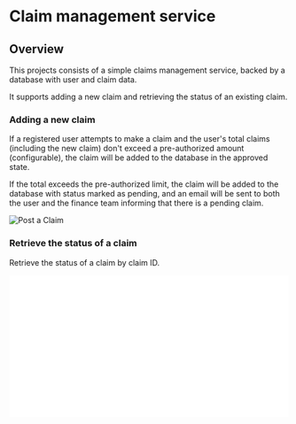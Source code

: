 # Claim management service

## Overview

This projects consists of a simple claims management service, backed by a database with user and claim data.

It supports adding a new claim and retrieving the status of an existing claim.

### Adding a new claim

If a registered user attempts to make a claim and the user's total claims (including the new claim) don't exceed a pre-authorized amount (configurable), the claim will be added to the database in the approved state.

If the total exceeds the pre-authorized limit, the claim will be added to the database with status marked as pending, and an email will be sent to both the user and the finance team informing that there is a pending claim.

![Post a Claim](./images/post_claim.svg)

### Retrieve the status of a claim

Retrieve the status of a claim by claim ID.

![Retrieve the status of a claim](./images/claim_status.svg)
